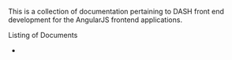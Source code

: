 This is a collection of documentation pertaining to DASH front end development for the AngularJS frontend applications.

Listing of Documents

- 
